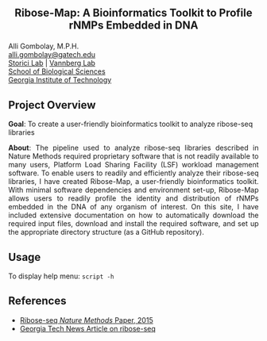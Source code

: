 <h2><p align="center">Ribose-Map: A Bioinformatics Toolkit to Profile rNMPs Embedded in DNA</p></h2>

Alli Gombolay, M.P.H.  
alli.gombolay@gatech.edu  
[Storici Lab](http://www.storicilab.gatech.edu/) | [Vannberg Lab](http://vannberg.biology.gatech.edu:8080/VannbergLab/home.html)  
[School of Biological Sciences](http://www.biology.gatech.edu/)  
[Georgia Institute of Technology](http://www.gatech.edu/)

## Project Overview
**Goal**: To create a user-friendly bioinformatics toolkit to analyze ribose-seq libraries

<p align="justify">
<b>About</b>: The pipeline used to analyze ribose-seq libraries described in Nature Methods required proprietary software that is not readily available to many users, Platform Load Sharing Facility (LSF) workload management software.  To enable users to readily and efficiently analyze their ribose-seq libraries, I have created Ribose-Map, a user-friendly bioinformatics toolkit.  With minimal software dependencies and environment set-up, Ribose-Map allows users to readily profile the identity and distribution of rNMPs embedded in the DNA of any organism of interest.  On this site, I have included extensive documentation on how to automatically download the required input files, download and install the required software, and set up the appropriate directory structure (as a GitHub repository).
</p>

## Usage
To display help menu: `script -h`  

## References  
* [Ribose-seq *Nature Methods* Paper, 2015](http://www.ncbi.nlm.nih.gov/pmc/articles/PMC4686381/pdf/nihms742750.pdf)
* [Georgia Tech News Article on ribose-seq](http://www.news.gatech.edu/2015/01/26/ribose-seq-identifies-and-locates-ribonucleotides-genomic-dna)
